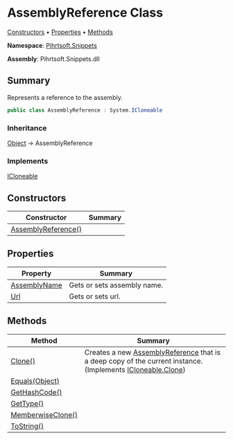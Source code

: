 # AssemblyReference Class

[Constructors](#constructors) &#x2022; [Properties](#properties) &#x2022; [Methods](#methods)

**Namespace**: [Pihrtsoft.Snippets](../README.md)

**Assembly**: Pihrtsoft\.Snippets\.dll

## Summary

Represents a reference to the assembly\.

```csharp
public class AssemblyReference : System.ICloneable
```

### Inheritance

[Object](https://docs.microsoft.com/en-us/dotnet/api/system.object) &#x2192; AssemblyReference

### Implements

[ICloneable](https://docs.microsoft.com/en-us/dotnet/api/system.icloneable)

## Constructors

| Constructor | Summary |
| ----------- | ------- |
| [AssemblyReference()](-ctor/README.md) | |

## Properties

| Property | Summary |
| -------- | ------- |
| [AssemblyName](AssemblyName/README.md) | Gets or sets assembly name\. |
| [Url](Url/README.md) | Gets or sets url\. |

## Methods

| Method | Summary |
| ------ | ------- |
| [Clone()](Clone/README.md) | Creates a new [AssemblyReference](./README.md) that is a deep copy of the current instance\. \(Implements [ICloneable.Clone](https://docs.microsoft.com/en-us/dotnet/api/system.icloneable.clone)\) |
| [Equals(Object)](https://docs.microsoft.com/en-us/dotnet/api/system.object.equals) | |
| [GetHashCode()](https://docs.microsoft.com/en-us/dotnet/api/system.object.gethashcode) | |
| [GetType()](https://docs.microsoft.com/en-us/dotnet/api/system.object.gettype) | |
| [MemberwiseClone()](https://docs.microsoft.com/en-us/dotnet/api/system.object.memberwiseclone) | |
| [ToString()](https://docs.microsoft.com/en-us/dotnet/api/system.object.tostring) | |

